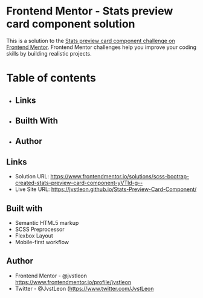 # Frontend Mentor - Stats preview card component solution

This is a solution to the [Stats preview card component challenge on Frontend Mentor](https://www.frontendmentor.io/challenges/stats-preview-card-component-8JqbgoU62). Frontend Mentor challenges help you improve your coding skills by building realistic projects. 

# Table of contents

- ## Links
- ## Builth With
- ## Author


## Links

- Solution URL: https://www.frontendmentor.io/solutions/scss-bootrap-created-stats-preview-card-component-yVTld-g--
- Live Site URL: https://jvstleon.github.io/Stats-Preview-Card-Component/


## Built with

- Semantic HTML5 markup
- SCSS Preprocessor
- Flexbox Layout
- Mobile-first workflow


## Author

- Frontend Mentor - @jvstleon https://www.frontendmentor.io/profile/jvstleon
- Twitter - @JvstLeon (https://www.twitter.com/JvstLeon
